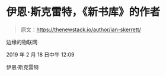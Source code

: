 # 伊恩·斯克雷特，《新书库》的作者

> 原文：<https://thenewstack.io/author/ian-skerrett/>

边缘的物联网

2019 年 2 月 18 日中午 12:09

伊恩·斯克雷特